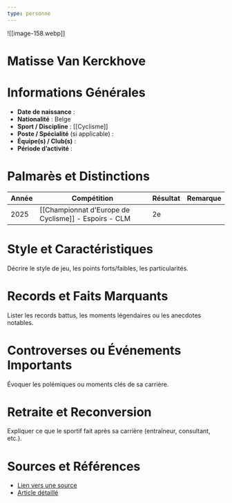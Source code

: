 ```yaml
---
type: personne
---
```

![[image-158.webp]]
# Matisse Van Kerckhove

# Informations Générales
- **Date de naissance** :  
- **Nationalité** :  Belge
- **Sport / Discipline** : [[Cyclisme]] 
- **Poste / Spécialité** (si applicable) :  
- **Équipe(s) / Club(s)** :  
- **Période d’activité** :  

# Palmarès et Distinctions
| Année | Compétition                                          | Résultat | Remarque |
| ----- | ---------------------------------------------------- | -------- | -------- |
| 2025  | [[Championnat d'Europe de Cyclisme]] - Espoirs - CLM | 2e       |          |

# Style et Caractéristiques
Décrire le style de jeu, les points forts/faibles, les particularités.

# Records et Faits Marquants
Lister les records battus, les moments légendaires ou les anecdotes notables.

# Controverses ou Événements Importants
Évoquer les polémiques ou moments clés de sa carrière.

# Retraite et Reconversion
Expliquer ce que le sportif fait après sa carrière (entraîneur, consultant, etc.).

# Sources et Références
- [Lien vers une source](#)
- [Article détaillé](#)
